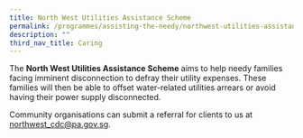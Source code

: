 ```yaml
---
title: North West Utilities Assistance Scheme
permalink: /programmes/assisting-the-needy/northwest-utilities-assistance-scheme/
description: ""
third_nav_title: Caring
---
```

The **North West Utilities Assistance Scheme** aims to help needy families facing imminent disconnection to defray their utility expenses. These families will then be able to offset water-related utilities arrears or avoid having their power supply disconnected.

Community organisations can submit a referral for clients to us at northwest_cdc@pa.gov.sg.